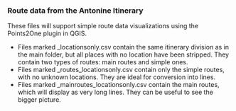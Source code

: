 ### Route data from the Antonine Itinerary

These files will support simple route data visualizations using the Points2One plugin in QGIS. 

* Files marked _locationsonly.csv contain the same itinerary division as in the main folder, but all places with no location have been stripped. They contain two types of routes: main routes and simple ones. 
* Files marked _routes_locationsonly.csv contain only the simple routes, with no unknown locations. They are ideal for conversion into lines. 
* Files marked _mainroutes_locationsonly.csv contain the main routes, which will display as very long lines. They can be useful to see the bigger picture. 